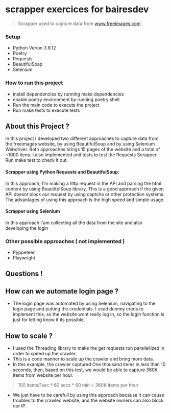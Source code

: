 # scrapper exercices for bairesdev

> Scrapper used to capture data from www.freeimages.com

### Setup

* Python Verion 3.9.12
* Poetry
* Requests
* BeautifulSoap
* Selenium

### How to run this project

* install dependencies by running make dependencies
* enable poetry environment by running poetry shell
* Run the main code to execute the project
* Run make tests to execute tests


## About this Project ?

In this project I developed two different approaches to capture data from the freeimages website, by using BeautifulSoup and by using Selenium Webdriver. 
Both approaches brings 15 pages of the website and a total of ~1000 itens.
I also implemented unit tests to test the Requests Scrapper. Run make test to check it out.

#### Scrapper using Python Requests and BeautifulSoup:

In this approach, I'm making a http request in the API and parsing the html content by using BeautifulSoup library.
This is a good approach if the given API doesnt block our request by using captcha or other protection systems.
The advantages of using this approach is the high speed and simple usage.

#### Scrapper using Selenium

In this approach I'am collecting all the data from the site and also developing the login 


### Other possible approaches ( not implemented )

* Pyppeteer
* Playwright


## Questions !

## How can we automate login page ?

* The login page was automated by using Selenium, navigating to the login page and putting the credentials. I used dummy creds to implement this, so the website wont really log in, so the login function is just for letting know if its possible.

## How to scale ?

* I used the Threading library to make the get requests run parallellized in order to speed up the crawler.
* This is a code manner to scale up the crawler and bring more data.
* In this example, the crawler captured One thousand items in less than 10 seconds, then, based on this test, we would be able to capture 360K items from website per hour.

> 100 items/1sec * 60 secs * 60 min = 360K items per hour

* We just have to be carefull by using this approach because it can cause troubles to the crawled website, and the website owners can also block our IP.

